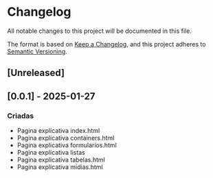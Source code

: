 # Changelog

All notable changes to this project will be documented in this file.

The format is based on [Keep a Changelog](https://keepachangelog.com/en/1.1.0/),
and this project adheres to [Semantic Versioning](https://semver.org/spec/v2.0.0.html).

## [Unreleased]

## [0.0.1] - 2025-01-27

### Criadas

- Pagina explicativa index.html
- Pagina explicativa containers.html
- Pagina explicativa formularios.html
- Pagina explicativa listas
- Pagina explicativa tabelas.html
- Pagina explicativa midias.html

